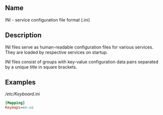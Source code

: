 ## Name

INI - service configuration file format (.ini)

## Description

INI files serve as human-readable configuration files for various services.
They are loaded by respective services on startup.

INI files consist of groups with key-value configuration data pairs separated by a unique title in square brackets.

## Examples

*/etc/Keyboard.ini*

```ini
[Mapping]
Keymaps=en-us
```